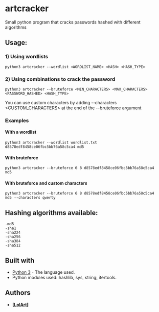 # artcracker
Small python program that cracks passwords hashed with different algorithms

## Usage:
### 1) Using wordlists
```
python3 artcracker --wordlist <WORDLIST_NAME> <HASH> <HASH_TYPE>
```
### 2) Using combinations to crack the password
```
python3 artcracker --bruteforce <MIN_CHARACTERS> <MAX_CHARACTERS> <PASSWORD_HASHED> <HASH_TYPE>
```
You can use custom characters by adding --characters <CUSTOM_CHARACTERS> at the end of the --bruteforce argument

### Examples
#### With a wordlist
```
python3 artcracker --wordlist wordlist.txt d8578edf8458ce06fbc5bb76a58c5ca4 md5
```
#### With bruteforce
```
python3 artcracker --bruteforce 6 8 d8578edf8458ce06fbc5bb76a58c5ca4 md5
```
#### With bruteforce and custom characters
```
python3 artcracker --bruteforce 6 8 d8578edf8458ce06fbc5bb76a58c5ca4 md5 --characters qwerty
```

## Hashing algorithms available:
```
-md5
-sha1
-sha224
-sha256
-sha384
-sha512
```


## Built with
* [Python 3](https://www.python.org/downloads/) - The language used.
* Python modules used: hashlib, sys, string, itertools.

## Authors
* **[[LolArt](https://github.com/lilart)]**
